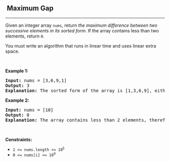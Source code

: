 <h2>  Maximum Gap</h2><hr><div data-immersive-translate-walked="08cd3b55-ba1f-4af3-b00e-6bd593c5ecc5"><p data-immersive-translate-walked="08cd3b55-ba1f-4af3-b00e-6bd593c5ecc5" data-immersive-translate-paragraph="1">Given an integer array <code data-immersive-translate-walked="08cd3b55-ba1f-4af3-b00e-6bd593c5ecc5">nums</code>, return <em data-immersive-translate-walked="08cd3b55-ba1f-4af3-b00e-6bd593c5ecc5">the maximum difference between two successive elements in its sorted form</em>. If the array contains less than two elements, return <code data-immersive-translate-walked="08cd3b55-ba1f-4af3-b00e-6bd593c5ecc5">0</code>.</p>

<p data-immersive-translate-walked="08cd3b55-ba1f-4af3-b00e-6bd593c5ecc5" data-immersive-translate-paragraph="1">You must write an algorithm that runs in linear time and uses linear extra space.</p>

<p data-immersive-translate-walked="08cd3b55-ba1f-4af3-b00e-6bd593c5ecc5">&nbsp;</p>
<p data-immersive-translate-walked="08cd3b55-ba1f-4af3-b00e-6bd593c5ecc5"><strong class="example" data-immersive-translate-walked="08cd3b55-ba1f-4af3-b00e-6bd593c5ecc5" data-immersive-translate-paragraph="1">Example 1:</strong></p>

<pre><strong>Input:</strong> nums = [3,6,9,1]
<strong>Output:</strong> 3
<strong>Explanation:</strong> The sorted form of the array is [1,3,6,9], either (3,6) or (6,9) has the maximum difference 3.
</pre>

<p data-immersive-translate-walked="08cd3b55-ba1f-4af3-b00e-6bd593c5ecc5"><strong class="example" data-immersive-translate-walked="08cd3b55-ba1f-4af3-b00e-6bd593c5ecc5" data-immersive-translate-paragraph="1">Example 2:</strong></p>

<pre><strong>Input:</strong> nums = [10]
<strong>Output:</strong> 0
<strong>Explanation:</strong> The array contains less than 2 elements, therefore return 0.
</pre>

<p data-immersive-translate-walked="08cd3b55-ba1f-4af3-b00e-6bd593c5ecc5">&nbsp;</p>
<p data-immersive-translate-walked="08cd3b55-ba1f-4af3-b00e-6bd593c5ecc5"><strong data-immersive-translate-walked="08cd3b55-ba1f-4af3-b00e-6bd593c5ecc5" data-immersive-translate-paragraph="1">Constraints:</strong></p>

<ul data-immersive-translate-walked="08cd3b55-ba1f-4af3-b00e-6bd593c5ecc5">
	<li data-immersive-translate-walked="08cd3b55-ba1f-4af3-b00e-6bd593c5ecc5"><code data-immersive-translate-walked="08cd3b55-ba1f-4af3-b00e-6bd593c5ecc5">1 &lt;= nums.length &lt;= 10<sup>5</sup></code></li>
	<li data-immersive-translate-walked="08cd3b55-ba1f-4af3-b00e-6bd593c5ecc5"><code data-immersive-translate-walked="08cd3b55-ba1f-4af3-b00e-6bd593c5ecc5">0 &lt;= nums[i] &lt;= 10<sup>9</sup></code></li>
</ul>
</div>